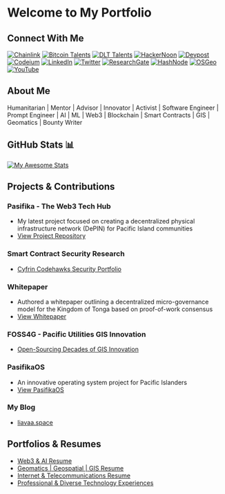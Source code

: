 # Welcome to My Portfolio

## Connect With Me

[![Chainlink](https://img.shields.io/badge/Chainlink-6495ED?style=for-the-badge&logo=Chainlink)](https://chain.link/developers/experts) 
[![Bitcoin Talents](https://img.shields.io/badge/Bitcoin%20Talents-yellow?style=for-the-badge&logo=Bitcoin)](https://web3-talents.io/btctalents/btcmentors/bitcoin-talents-mentor-edwin-liavaa/) 
[![DLT Talents](https://img.shields.io/badge/DLT%20Talents-magenta?style=for-the-badge&logo=debridlink)](https://web3-talents.io/dlttalents/dlt-talents-mentor-edwin-liavaa/) 
[![HackerNoon](https://img.shields.io/badge/Hackernoon-green?style=for-the-badge&logo=Hackernoon)](https://hackernoon.com/u/edwinliavaa)
[![Devpost](https://img.shields.io/badge/Devpost-003E54?logo=devpost&logoColor=fff&style=for-the-badge)](https://devpost.com/etuini-liavaa) 
[![Codeium](https://img.shields.io/badge/Codeium-darkgreen?style=for-the-badge&logo=Codeium)](https://codeium.com/profile/edwinliavaa)
[![LinkedIn](https://img.shields.io/badge/LinkedIn-0077B5?style=for-the-badge&logo=linkedin)](https://www.linkedin.com/in/edwin-liavaa/) 
[![Twitter](https://img.shields.io/badge/Twitter-black?style=for-the-badge&logo=X)](https://twitter.com/EdwinLiavaa)
[![ResearchGate](https://img.shields.io/badge/ResearchGate-aqua?style=for-the-badge&logo=ResearchGate)](https://www.researchgate.net/profile/Edwin-Liavaa)
[![HashNode](https://img.shields.io/badge/Hashnode-skyblue?style=for-the-badge&logo=Hashnode)](https://hashnode.com/@EdwinLiavaa)
[![OSGeo](https://img.shields.io/badge/OSGeo-bluegreen?style=for-the-badge&logo=OSGeo)](https://www.osgeo.org/member/liavaa/)
[![YouTube](https://img.shields.io/badge/Youtube-red?style=for-the-badge&logo=Youtube)](https://www.youtube.com/@EdwinLiavaa)

## About Me

Humanitarian | Mentor | Advisor | Innovator | Activist | Software Engineer | Prompt Engineer | AI | ML | Web3 | Blockchain | Smart Contracts | GIS | Geomatics | Bounty Writer

## GitHub Stats 📊

[![My Awesome Stats](https://awesome-github-stats.azurewebsites.net/user-stats/EdwinLiavaa)](https://git.io/awesome-stats-card)

## Projects & Contributions

### Pasifika - The Web3 Tech Hub
- My latest project focused on creating a decentralized physical infrastructure network (DePIN) for Pacific Island communities
- [View Project Repository](https://github.com/Pasifika-Web3-Tech-Hub)

### Smart Contract Security Research
- [Cyfrin Codehawks Security Portfolio](https://github.com/EdwinLiavaa/codehawks-security-portfolio)

### Whitepaper
- Authored a whitepaper outlining a decentralized micro-governance model for the Kingdom of Tonga based on proof-of-work consensus
- [View Whitepaper](https://github.com/EdwinLiavaa/Whitepaper)

### FOSS4G - Pacific Utilities GIS Innovation
- [Open-Sourcing Decades of GIS Innovation](https://github.com/EdwinLiavaa/pacific-utilities-gis)

### PasifikaOS
- An innovative operating system project for Pacific Islanders
- [View PasifikaOS](https://github.com/EdwinLiavaa/pasifikaos)

### My Blog
- [liavaa.space](https://github.com/EdwinLiavaa/liavaa.space)

## Portfolios & Resumes

- [Web3 & AI Resume](web3-ai-resume.md)
- [Geomatics | Geospatial | GIS Resume](gis-resume.md)
- [Internet & Telecommunications Resume](telecom-resume.md)
- [Professional & Diverse Technology Experiences](professional-experiences.md)
